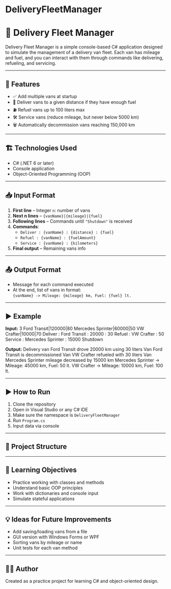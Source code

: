 # DeliveryFleetManager

# 🚚 Delivery Fleet Manager

Delivery Fleet Manager is a simple console-based C# application designed to simulate the management of a delivery van fleet. Each van has mileage and fuel, and you can interact with them through commands like delivering, refueling, and servicing.

---

## 📌 Features

- ✅ Add multiple vans at startup  
- 🚐 Deliver vans to a given distance if they have enough fuel  
- ⛽ Refuel vans up to 100 liters max  
- 🛠️ Service vans (reduce mileage, but never below 5000 km)  
- 🗑️ Automatically decommission vans reaching 150,000 km  

---

## 🏗️ Technologies Used

- C# (.NET 6 or later)
- Console application
- Object-Oriented Programming (OOP)

---

## 📥 Input Format

1. **First line** – Integer `n`: number of vans  
2. **Next n lines** – `{vanName}|{mileage}|{fuel}`  
3. **Following lines** – Commands until `"Shutdown"` is received  
4. **Commands**:
    - `Deliver : {vanName} : {distance} : {fuel}`
    - `Refuel : {vanName} : {fuelAmount}`
    - `Service : {vanName} : {kilometers}`  
5. **Final output** – Remaining vans info

---

## 📤 Output Format

- Message for each command executed  
- At the end, list of vans in format:  
  `{vanName} -> Mileage: {mileage} km, Fuel: {fuel} lt.`

---

## ▶️ Example

**Input:**
3
Ford Transit|120000|80
Mercedes Sprinter|60000|50
VW Crafter|10000|70
Deliver : Ford Transit : 20000 : 30
Refuel : VW Crafter : 50
Service : Mercedes Sprinter : 15000
Shutdown

**Output:**
Delivery van Ford Transit drove 20000 km using 30 liters
Van Ford Transit is decommissioned
Van VW Crafter refueled with 30 liters
Van Mercedes Sprinter mileage decreased by 15000 km
Mercedes Sprinter -> Mileage: 45000 km, Fuel: 50 lt.
VW Crafter -> Mileage: 10000 km, Fuel: 100 lt.

---

## ▶️ How to Run

1. Clone the repository  
2. Open in Visual Studio or any C# IDE  
3. Make sure the namespace is `DeliveryFleetManager`  
4. Run `Program.cs`  
5. Input data via console

---

## 📁 Project Structure


---

## 🧠 Learning Objectives

- Practice working with classes and methods
- Understand basic OOP principles
- Work with dictionaries and console input
- Simulate stateful applications

---

## 💡 Ideas for Future Improvements

- Add saving/loading vans from a file
- GUI version with Windows Forms or WPF
- Sorting vans by mileage or name
- Unit tests for each van method

---

## 🧑‍💻 Author

Created as a practice project for learning C# and object-oriented design.
